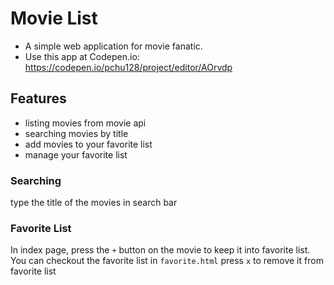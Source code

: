 # Movie List
- A simple web application for movie fanatic.
- Use this app at Codepen.io: https://codepen.io/pchu128/project/editor/AOrvdp

## Features
- listing movies from movie api
- searching movies by title
- add movies to your favorite list
- manage your favorite list

### Searching
type the title of the movies in search bar

### Favorite List
In index page, press the `+` button on the movie to keep it into favorite list.
You can checkout the favorite list in `favorite.html`
press `x` to remove it from favorite list

